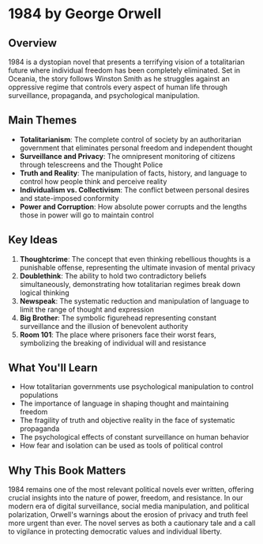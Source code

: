 # 1984 by George Orwell

## Overview
1984 is a dystopian novel that presents a terrifying vision of a totalitarian future where individual freedom has been completely eliminated. Set in Oceania, the story follows Winston Smith as he struggles against an oppressive regime that controls every aspect of human life through surveillance, propaganda, and psychological manipulation.

## Main Themes
- **Totalitarianism**: The complete control of society by an authoritarian government that eliminates personal freedom and independent thought
- **Surveillance and Privacy**: The omnipresent monitoring of citizens through telescreens and the Thought Police
- **Truth and Reality**: The manipulation of facts, history, and language to control how people think and perceive reality
- **Individualism vs. Collectivism**: The conflict between personal desires and state-imposed conformity
- **Power and Corruption**: How absolute power corrupts and the lengths those in power will go to maintain control

## Key Ideas
1. **Thoughtcrime**: The concept that even thinking rebellious thoughts is a punishable offense, representing the ultimate invasion of mental privacy
2. **Doublethink**: The ability to hold two contradictory beliefs simultaneously, demonstrating how totalitarian regimes break down logical thinking
3. **Newspeak**: The systematic reduction and manipulation of language to limit the range of thought and expression
4. **Big Brother**: The symbolic figurehead representing constant surveillance and the illusion of benevolent authority
5. **Room 101**: The place where prisoners face their worst fears, symbolizing the breaking of individual will and resistance

## What You'll Learn
- How totalitarian governments use psychological manipulation to control populations
- The importance of language in shaping thought and maintaining freedom
- The fragility of truth and objective reality in the face of systematic propaganda
- The psychological effects of constant surveillance on human behavior
- How fear and isolation can be used as tools of political control

## Why This Book Matters
1984 remains one of the most relevant political novels ever written, offering crucial insights into the nature of power, freedom, and resistance. In our modern era of digital surveillance, social media manipulation, and political polarization, Orwell's warnings about the erosion of privacy and truth feel more urgent than ever. The novel serves as both a cautionary tale and a call to vigilance in protecting democratic values and individual liberty.